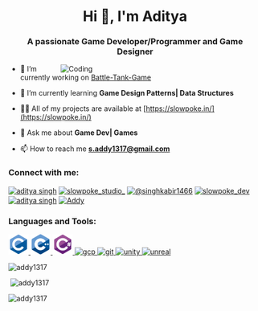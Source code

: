 <h1 align="center">Hi 👋, I'm Aditya</h1>
<h3 align="center">A passionate Game Developer/Programmer and Game Designer</h3>
<img align="right" alt="Coding" width="400" src="https://media.giphy.com/media/RbDKaczqWovIugyJmW/giphy.gif">

- 🔭 I’m currently working on [Battle-Tank-Game](https://github.com/Addy1317/battle-tank-game)

- 🌱 I’m currently learning **Game Design Patterns| Data Structures**

- 👨‍💻 All of my projects are available at [https://slowpoke.in/](https://slowpoke.in/)

- 💬 Ask me about **Game Dev| Games**

- 📫 How to reach me **s.addy1317@gmail.com**

<h3 align="left">Connect with me:</h3>
<p align="left">
<a href="https://linkedin.com/in/aditya singh" target="blank"><img align="center" src="https://raw.githubusercontent.com/rahuldkjain/github-profile-readme-generator/master/src/images/icons/Social/linked-in-alt.svg" alt="aditya singh" height="30" width="40" /></a>
<a href="https://instagram.com/slowpoke_studio_" target="blank"><img align="center" src="https://raw.githubusercontent.com/rahuldkjain/github-profile-readme-generator/master/src/images/icons/Social/instagram.svg" alt="slowpoke_studio_" height="30" width="40" /></a>
<a href="https://medium.com/@singhkabir1466" target="blank"><img align="center" src="https://raw.githubusercontent.com/rahuldkjain/github-profile-readme-generator/master/src/images/icons/Social/medium.svg" alt="@singhkabir1466" height="30" width="40" /></a>
<a href="https://www.youtube.com/c/slowpoke_dev" target="blank"><img align="center" src="https://raw.githubusercontent.com/rahuldkjain/github-profile-readme-generator/master/src/images/icons/Social/youtube.svg" alt="slowpoke_dev" height="30" width="40" /></a>
<a href="https://www.leetcode.com/aditya singh" target="blank"><img align="center" src="https://raw.githubusercontent.com/rahuldkjain/github-profile-readme-generator/master/src/images/icons/Social/leet-code.svg" alt="aditya singh" height="30" width="40" /></a>
<a href="https://discord.gg/Addy" target="blank"><img align="center" src="https://raw.githubusercontent.com/rahuldkjain/github-profile-readme-generator/master/src/images/icons/Social/discord.svg" alt="Addy" height="30" width="40" /></a>
</p>

<h3 align="left">Languages and Tools:</h3>
<p align="left"> <a href="https://www.cprogramming.com/" target="_blank" rel="noreferrer"> <img src="https://raw.githubusercontent.com/devicons/devicon/master/icons/c/c-original.svg" alt="c" width="40" height="40"/> </a> <a href="https://www.w3schools.com/cpp/" target="_blank" rel="noreferrer"> <img src="https://raw.githubusercontent.com/devicons/devicon/master/icons/cplusplus/cplusplus-original.svg" alt="cplusplus" width="40" height="40"/> </a> <a href="https://www.w3schools.com/cs/" target="_blank" rel="noreferrer"> <img src="https://raw.githubusercontent.com/devicons/devicon/master/icons/csharp/csharp-original.svg" alt="csharp" width="40" height="40"/> </a> <a href="https://cloud.google.com" target="_blank" rel="noreferrer"> <img src="https://www.vectorlogo.zone/logos/google_cloud/google_cloud-icon.svg" alt="gcp" width="40" height="40"/> </a> <a href="https://git-scm.com/" target="_blank" rel="noreferrer"> <img src="https://www.vectorlogo.zone/logos/git-scm/git-scm-icon.svg" alt="git" width="40" height="40"/> </a> <a href="https://unity.com/" target="_blank" rel="noreferrer"> <img src="https://www.vectorlogo.zone/logos/unity3d/unity3d-icon.svg" alt="unity" width="40" height="40"/> </a> <a href="https://unrealengine.com/" target="_blank" rel="noreferrer"> <img src="https://raw.githubusercontent.com/kenangundogan/fontisto/036b7eca71aab1bef8e6a0518f7329f13ed62f6b/icons/svg/brand/unreal-engine.svg" alt="unreal" width="40" height="40"/> </a> </p>

<p><img align="centre" src="https://github-readme-stats.vercel.app/api/top-langs?username=addy1317&show_icons=true&locale=en&layout=compact&theme=dark" alt="addy1317" /></p>

<p>&nbsp;<img align="centre" src="https://github-readme-stats.vercel.app/api?username=addy1317&show_icons=true&locale=en&theme=dark" alt="addy1317" /></p>

<p><img align="centre" src="https://github-readme-streak-stats.herokuapp.com/?user=addy1317&theme=dark" alt="addy1317" /></p>
